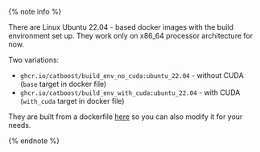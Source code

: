 {% note info %}

There are Linux Ubuntu 22.04 - based docker images with the build environment set up.
They work only on x86_64 processor architecture for now.

Two variations:
  - `ghcr.io/catboost/build_env_no_cuda:ubuntu_22.04` - without CUDA (`base` target in docker file)
  - `ghcr.io/catboost/build_env_with_cuda:ubuntu_22.04` - with CUDA (`with_cuda` target in docker file)

They are built from a dockerfile [here](https://github.com/catboost/catboost/tree/master/build/docker) so you can also modify it for your needs.

{% endnote %}
